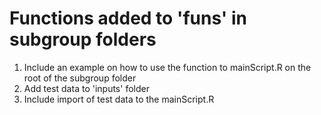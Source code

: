# Functions added to 'funs' in subgroup folders

1. Include an example on how to use the function to mainScript.R on the root of the subgroup folder
2. Add test data to 'inputs' folder
3. Include import of test data to the mainScript.R
